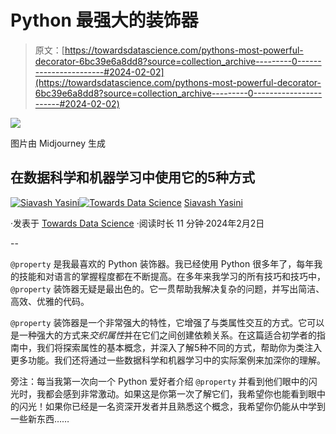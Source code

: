 # Python 最强大的装饰器

> 原文：[https://towardsdatascience.com/pythons-most-powerful-decorator-6bc39e6a8dd8?source=collection_archive---------0-----------------------#2024-02-02](https://towardsdatascience.com/pythons-most-powerful-decorator-6bc39e6a8dd8?source=collection_archive---------0-----------------------#2024-02-02)

![](../Images/2af6e312f802bc71e77687b52463130b.png)

图片由 Midjourney 生成

## 在数据科学和机器学习中使用它的5种方式

[](https://medium.com/@siavashyasini?source=post_page---byline--6bc39e6a8dd8--------------------------------)[![Siavash Yasini](../Images/55220a8a9397ba51dcc381828735f4a2.png)](https://medium.com/@siavashyasini?source=post_page---byline--6bc39e6a8dd8--------------------------------)[](https://towardsdatascience.com/?source=post_page---byline--6bc39e6a8dd8--------------------------------)[![Towards Data Science](../Images/a6ff2676ffcc0c7aad8aaf1d79379785.png)](https://towardsdatascience.com/?source=post_page---byline--6bc39e6a8dd8--------------------------------) [Siavash Yasini](https://medium.com/@siavashyasini?source=post_page---byline--6bc39e6a8dd8--------------------------------)

·发表于 [Towards Data Science](https://towardsdatascience.com/?source=post_page---byline--6bc39e6a8dd8--------------------------------) ·阅读时长 11 分钟·2024年2月2日

--

`@property` 是我最喜欢的 Python 装饰器。我已经使用 Python 很多年了，每年我的技能和对语言的掌握程度都在不断提高。在多年来我学习的所有技巧和技巧中，`@property` 装饰器无疑是最出色的。它一贯帮助我解决复杂的问题，并写出简洁、高效、优雅的代码。

`@property` 装饰器是一个非常强大的特性，它增强了与类属性交互的方式。它可以是一种强大的方式来*交织属性*并在它们之间创建依赖关系。在这篇适合初学者的指南中，我们将探索属性的基本概念，并深入了解5种不同的方式，帮助你为类注入更多功能。我们还将通过一些数据科学和机器学习中的实际案例来加深你的理解。

旁注：每当我第一次向一个 Python 爱好者介绍 `@property` 并看到他们眼中的闪光时，我都会感到非常激动。如果这是你第一次了解它们，我希望你也能看到眼中的闪光！如果你已经是一名资深开发者并且熟悉这个概念，我希望你仍能从中学到一些新东西……

